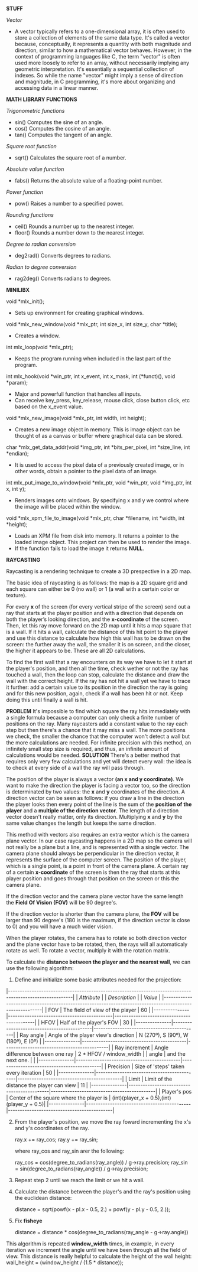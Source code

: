 
**STUFF**

*Vector*
- A vector typically refers to a one-dimensional array, it is often used to store a collection of elements of the same data type. It's called a vector because, conceptually, it represents a quantity with both magnitude and direction, similar to how a mathematical vector behaves. However, in the context of programming languages like C, the term "vector" is often used more loosely to refer to an array, without necessarily implying any geometric interpretation. It's essentially a sequential collection of indexes. So while the name "vector" might imply a sense of direction and magnitude, in C programming, it's more about organizing and accessing data in a linear manner.


**MATH LIBRARY FUNCTIONS**

*Trigonometric functions*
- sin() Computes the sine of an angle.
- cos() Computes the cosine of an angle.
- tan() Computes the tangent of an angle.

*Square root function*
- sqrt() Calculates the square root of a number.

*Absolute value function*
- fabs() Returns the absolute value of a floating-point number.

*Power function*
- pow() Raises a number to a specified power.

*Rounding functions*
- ceil() Rounds a number up to the nearest integer.
- floor() Rounds a number down to the nearest integer.

*Degree to radian conversion*
- deg2rad() Converts degrees to radians.

*Radian to degree conversion*
- rag2deg() Converts radians to degrees.


**MINILIBX**

void *mlx_init();
- Sets up environment for creating graphical windows.

void *mlx_new_window(void *mlx_ptr, int size_x, int size_y, char *title);
- Creates a window.

int mlx_loop(void *mlx_ptr);
- Keeps the program running when included in the last part of the program.

int mlx_hook(void *win_ptr, int x_event, int x_mask, int (*funct)(), void *param);
- Major and powerfull function that handles all inputs.
- Can receive key_press, key_release, mouse click, close button click, etc based on the x_event value.

void *mlx_new_image(void *mlx_ptr, int width, int height);
- Creates a new image object in memory. This is image object can be thought of as a canvas or buffer where graphical data can be stored.

char *mlx_get_data_addr(void *img_ptr, int *bits_per_pixel, int *size_line, int *endian);
- It is used to access the pixel data of a previously created image, or in other words, obtain a pointer to the pixel data of an image.

int mlx_put_image_to_window(void *mlx_ptr, void *win_ptr, void *img_ptr, int x, int y);
- Renders images onto windows. By specifying x and y we control where the image will be placed within the window.

void *mlx_xpm_file_to_image(void *mlx_ptr, char *filename, int *width, int *height);
- Loads an XPM file from disk into memory. It returns a pointer to the loaded image object. This project can then be used to render the image.
- If the function fails to load the image it returns **NULL**.


**RAYCASTING**

Raycasting is a rendering technique to create a 3D prespective in a 2D map.

The basic idea of raycasting is as follows: the map is a 2D square grid and each square can either be 0 (no wall) or 1 (a wall with a certain color or texture).

For every **x** of the screen (for every vertical stripe of the screen) send out a ray that starts at the player position and with a direction that depends on both the player’s looking direction, and the **x-coordinate** of the screen. Then, let this ray move forward on the 2D map until it hits a map square that is a wall. If it hits a wall, calculate the distance of this hit point to the player and use this distance to calculate how high this wall has to be drawn on the screen: the further away the wall, the smaller it is on screen, and the closer, the higher it appears to be. These are all 2D calculations.

To find the first wall that a ray encounters on its way we have to let it start at the player's position, and then all the time, check wether or not the ray has touched a wall, then the loop can stop, calculate the distance and draw the wall with the correct height. If the ray has not hit a wall yet we have to trace it further: add a certain value to its position in the direction the ray is going and for this new position, again, check if a wall has been hit or not. Keep doing this until finally a wall is hit.

**PROBLEM** It's impossible to find which square the ray hits immediately with a single formula because a computer can only check a finite number of positions on the ray. Many raycasters add a constant value to the ray each step but then there's a chance that it may miss a wall. The more positions we check, the smaller the chance that the computer won't detect a wall but the more calculations are needed. For infinite precision with this method, an infinitely small step size is required, and thus, an infinite amount of calculations would be needed. **SOLUTION** There's a better method that requires only very few calculations and yet will detect every wall: the idea is to check at every side of a wall the ray will pass through.

The position of the player is always a vector **(an x and y coordinate)**. We want to make the direction the player is facing a vector too, so the direction is determinated by two values: the **x** and **y** coordinates of the direction. A direction vector can be seen as follows: if you draw a line in the direction the player looks then every point of the line is the sum of the **position of the player** and a **multiple of the direction vector**. The length of a direction vector doesn't really matter, only its direction. Multiplying **x** and **y** by the same value changes the length but keeps the same direction.

This method with vectors also requires an extra vector which is the camera plane vector. In our case raycasting happens in a 2D map so the camera will not really be a plane but a line, and is represented with a single vector. The camera plane should always be perpendicular in the direction vector, it represents the surface of the computer screen. The position of the player, which is a single point, is a point in front of the camera plane. A certain ray of a certain **x-coordinate** of the screen is then the ray that starts at this player position and goes through that position on the screen or this the camera plane.

If the direction vector and the camera plane vector have the same length the **Field Of Vision (FOV)** will be 90 degree's.

If the direction vector is shorter than the camera plane, the **FOV** will be larger than 90 degree's (180 is the maximum, if the direction vector is close to 0) and you will have a much wider vision.

When the player rotates, the camera has to rotate so both direction vector and the plane vector have to be rotated, then, the rays will all automaticaly rotate as well. To rotate a vector, multiply it with the rotation matrix.

To calculate the **distance between the player and the nearest wall**, we can use the following algorithm:

1. Define and initialize some basic attributes needed for the projection:

|---------------------------------------------------------------------------------------------------------|
| *Attribute*  | |          *Description*                   | |             *Value*                       |
|---------------------------------------------------------------------------------------------------------|
|    FOV        |     The field of view of the player        |                60                          |
|---------------|--------------------------------------------|--------------------------------------------|
|   HFOV        |        Half of the player's FOV            |                30                          |
|---------------|--------------------------------------------|--------------------------------------------|
|  Ray angle    |    Angle of the player view's direction    |  N (270º), S (90º), W (180º), E (0º)       |
|---------------|--------------------------------------------|--------------------------------------------|
| Ray increment |     Angle difference between one ray       |        2 * HFOV / window_width             |
|    angle      |           and the next one.                |                                            |
|---------------|--------------------------------------------|--------------------------------------------|
|  Precision    |  Size of 'steps' taken every iteration     |                50                          |
|---------------|--------------------------------------------|--------------------------------------------|
|   Limit       | Limit of the distance the player can view  |                11                          |
|---------------|--------------------------------------------|--------------------------------------------|
| Player's pos  | Center of the square where the player is   | (int)(player_x + 0.5),(int)(player_y + 0.5)|
|---------------|--------------------------------------------|--------------------------------------------|

2. From the player's position, we move the ray foward incrementing the x's and y's coordinates of the ray.

    ray.x += ray_cos;
    ray.y += ray_sin;

    where ray_cos and ray_sin arer the following:

    ray_cos = cos(degree_to_radians(ray_angle)) / g->ray.precision;
    ray_sin = sin(degree_to_radians(ray_angle)) / g->ray.precision;

3. Repeat step 2 until we reach the limit or we hit a wall.

4. Calculate the distance between the player's and the ray's position using the euclidean distance:

    distance = sqrt(powf(x - pl.x - 0.5, 2.) + powf(y - pl.y - 0.5, 2.));

5. Fix **fisheye**

    distance = distance * cos(degree_to_radians(ray_angle - g->ray.angle))

This algorithm is repeated **window_width** times, in example, in every iteration we increment the angle until we have been through all the field of view. This distance is really helpful to calculate the height of the wall height: wall_height = (window_height / (1.5 * distance));